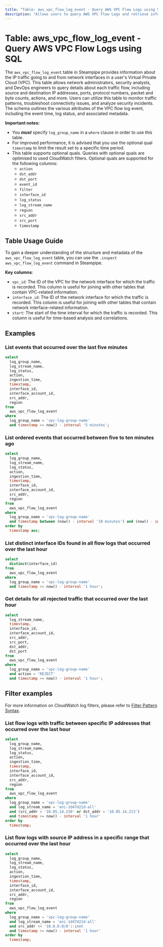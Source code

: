 ```yaml
---
title: "Table: aws_vpc_flow_log_event - Query AWS VPC Flow Logs using SQL"
description: "Allows users to query AWS VPC Flow Logs and retrieve information about the IP traffic going to and from network interfaces in their VPC."
---
```


# Table: aws_vpc_flow_log_event - Query AWS VPC Flow Logs using SQL

The `aws_vpc_flow_log_event` table in Steampipe provides information about the IP traffic going to and from network interfaces in a user's Virtual Private Cloud (VPC). This table allows network administrators, security analysts, and DevOps engineers to query details about each traffic flow, including source and destination IP addresses, ports, protocol numbers, packet and byte counts, actions, and more. Users can utilize this table to monitor traffic patterns, troubleshoot connectivity issues, and analyze security incidents. The schema outlines the various attributes of the VPC flow log event, including the event time, log status, and associated metadata.

**Important notes:**

- You **_must_** specify `log_group_name` in a `where` clause in order to use this table.
- For improved performance, it is advised that you use the optional qual `timestamp` to limit the result set to a specific time period.
- This table supports optional quals. Queries with optional quals are optimised to used CloudWatch filters. Optional quals are supported for the following columns:
  - `action`
  - `dst_addr`
  - `dst_port`
  - `event_id`
  - `filter`
  - `interface_id`
  - `log_status`
  - `log_stream_name`
  - `region`
  - `src_addr`
  - `src_port`
  - `timestamp`

## Table Usage Guide

To gain a deeper understanding of the structure and metadata of the `aws_vpc_flow_log_event` table, you can use the `.inspect aws_vpc_flow_log_event` command in Steampipe.

**Key columns**:

- `vpc_id`: The ID of the VPC for the network interface for which the traffic is recorded. This column is useful for joining with other tables that contain VPC-related information.
- `interface_id`: The ID of the network interface for which the traffic is recorded. This column is useful for joining with other tables that contain network interface-related information.
- `start`: The start of the time interval for which the traffic is recorded. This column is useful for time-based analysis and correlations.

## Examples

### List events that occurred over the last five minutes

```sql
select
  log_group_name,
  log_stream_name,
  log_status,
  action,
  ingestion_time,
  timestamp,
  interface_id,
  interface_account_id,
  src_addr,
  region
from
  aws_vpc_flow_log_event
where
  log_group_name = 'vpc-log-group-name'
  and timestamp >= now() - interval '5 minutes';
```

### List ordered events that occurred between five to ten minutes ago

```sql
select
  log_group_name,
  log_stream_name,
  log_status,
  action,
  ingestion_time,
  timestamp,
  interface_id,
  interface_account_id,
  src_addr,
  region
from
  aws_vpc_flow_log_event
where
  log_group_name = 'vpc-log-group-name'
  and timestamp between (now() - interval '10 minutes') and (now() - interval '5 minutes')
order by
  timestamp asc;
```

### List distinct interface IDs found in all flow logs that occurred over the last hour

```sql
select
  distinct(interface_id)
from
  aws_vpc_flow_log_event
where
  log_group_name = 'vpc-log-group-name'
  and timestamp >= now() - interval '1 hour';
```

### Get details for all rejected traffic that occurred over the last hour

```sql
select
  log_stream_name,
  timestamp,
  interface_id,
  interface_account_id,
  src_addr,
  src_port,
  dst_addr,
  dst_port
from
  aws_vpc_flow_log_event
where
  log_group_name = 'vpc-log-group-name'
  and action = 'REJECT'
  and timestamp >= now() - interval '1 hour';
```

## Filter examples

For more information on CloudWatch log filters, please refer to [Filter Pattern Syntax](https://docs.aws.amazon.com/AmazonCloudWatch/latest/logs/FilterAndPatternSyntax.html).

### List flow logs with traffic between specific IP addresses that occurred over the last hour

```sql
select
  log_group_name,
  log_stream_name,
  log_status,
  action,
  ingestion_time,
  timestamp,
  interface_id,
  interface_account_id,
  src_addr,
  region
from
  aws_vpc_flow_log_event
where
  log_group_name = 'vpc-log-group-name'
  and log_stream_name = 'eni-1d47d21d-all'
  and (src_addr = '10.85.14.210' or dst_addr = '10.85.14.213')
  and timestamp >= now() - interval '1 hour'
order by
  timestamp;
```

### List flow logs with source IP address in a specific range that occurred over the last hour

```sql
select
  log_group_name,
  log_stream_name,
  log_status,
  action,
  ingestion_time,
  timestamp,
  interface_id,
  interface_account_id,
  src_addr,
  region
from
  aws_vpc_flow_log_event
where
  log_group_name = 'vpc-log-group-name'
  and log_stream_name = 'eni-1d47d21d-all'
  and src_addr << '10.0.0.0/8'::inet
  and timestamp >= now() - interval '1 hour'
order by
  timestamp;
```
